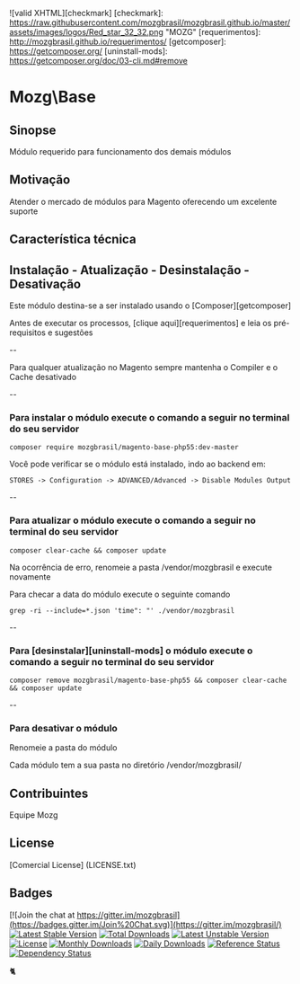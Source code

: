 ![valid XHTML][checkmark]
[checkmark]: https://raw.githubusercontent.com/mozgbrasil/mozgbrasil.github.io/master/assets/images/logos/Red_star_32_32.png "MOZG"
[requerimentos]: http://mozgbrasil.github.io/requerimentos/
[getcomposer]: https://getcomposer.org/
[uninstall-mods]: https://getcomposer.org/doc/03-cli.md#remove

# Mozg\Base

## Sinopse

Módulo requerido para funcionamento dos demais módulos

## Motivação

Atender o mercado de módulos para Magento oferecendo um excelente suporte

## Característica técnica


## Instalação - Atualização - Desinstalação - Desativação

Este módulo destina-se a ser instalado usando o [Composer][getcomposer]

Antes de executar os processos, [clique aqui][requerimentos] e leia os pré-requisitos e sugestões

--

Para qualquer atualização no Magento sempre mantenha o Compiler e o Cache desativado

--

### Para instalar o módulo execute o comando a seguir no terminal do seu servidor

	composer require mozgbrasil/magento-base-php55:dev-master

Você pode verificar se o módulo está instalado, indo ao backend em:

	STORES -> Configuration -> ADVANCED/Advanced -> Disable Modules Output

--

### Para atualizar o módulo execute o comando a seguir no terminal do seu servidor

	composer clear-cache && composer update

Na ocorrência de erro, renomeie a pasta /vendor/mozgbrasil e execute novamente

Para checar a data do módulo execute o seguinte comando

	grep -ri --include=*.json 'time": "' ./vendor/mozgbrasil

--

### Para [desinstalar][uninstall-mods] o módulo execute o comando a seguir no terminal do seu servidor

	composer remove mozgbrasil/magento-base-php55 && composer clear-cache && composer update

--

### Para desativar o módulo

Renomeie a pasta do módulo

Cada módulo tem a sua pasta no diretório /vendor/mozgbrasil/

## Contribuintes

Equipe Mozg

## License

[Comercial License] (LICENSE.txt)

## Badges

[![Join the chat at https://gitter.im/mozgbrasil](https://badges.gitter.im/Join%20Chat.svg)](https://gitter.im/mozgbrasil/)
[![Latest Stable Version](https://poser.pugx.org/mozgbrasil/magento-base-php55/v/stable)](https://packagist.org/packages/mozgbrasil/magento-base-php55)
[![Total Downloads](https://poser.pugx.org/mozgbrasil/magento-base-php55/downloads)](https://packagist.org/packages/mozgbrasil/magento-base-php55)
[![Latest Unstable Version](https://poser.pugx.org/mozgbrasil/magento-base-php55/v/unstable)](https://packagist.org/packages/mozgbrasil/magento-base-php55)
[![License](https://poser.pugx.org/mozgbrasil/magento-base-php55/license)](https://packagist.org/packages/mozgbrasil/magento-base-php55)
[![Monthly Downloads](https://poser.pugx.org/mozgbrasil/magento-base-php55/d/monthly)](https://packagist.org/packages/mozgbrasil/magento-base-php55)
[![Daily Downloads](https://poser.pugx.org/mozgbrasil/magento-base-php55/d/daily)](https://packagist.org/packages/mozgbrasil/magento-base-php55)
[![Reference Status](https://www.versioneye.com/php/mozgbrasil:magento-jadlog-php55/reference_badge.svg?style=flat-square)](https://www.versioneye.com/php/mozgbrasil:magento-jadlog-php55/references)
[![Dependency Status](https://www.versioneye.com/php/mozgbrasil:magento-jadlog-php55/1.0.0/badge?style=flat-square)](https://www.versioneye.com/php/mozgbrasil:magento-jadlog-php55/1.0.0)

:cat2:
